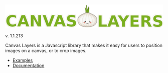![Canvas Layers Logo](logo.png)

v. 1.1.213

Canvas Layers is a Javascript library that makes it easy for users to position images on a canvas, or to crop images.

 - [Examples](https://pamblam.github.io/canvas-layers/examples/)
 - [Documentation](https://pamblam.github.io/canvas-layers/docs/)